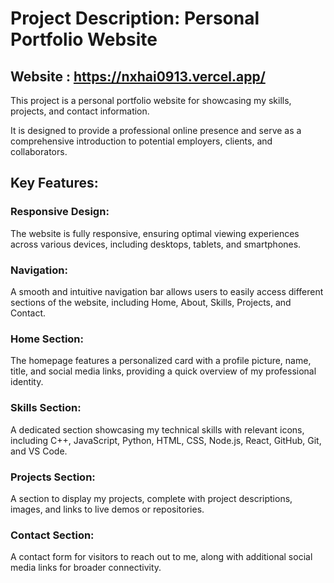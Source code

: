 # Project Description: Personal Portfolio Website

## Website : https://nxhai0913.vercel.app/

This project is a personal portfolio website for showcasing my skills, projects, and contact information. 

It is designed to provide a professional online presence and serve as a comprehensive introduction to potential employers, clients, and collaborators.
## Key Features:

### Responsive Design:

The website is fully responsive, ensuring optimal viewing experiences across various devices, including desktops, tablets, and smartphones.

### Navigation:

A smooth and intuitive navigation bar allows users to easily access different sections of the website, including Home, About, Skills, Projects, and Contact.

### Home Section:

The homepage features a personalized card with a profile picture, name, title, and social media links, providing a quick overview of my professional identity.

### Skills Section:

A dedicated section showcasing my technical skills with relevant icons, including C++, JavaScript, Python, HTML, CSS, Node.js, React, GitHub, Git, and VS Code.

### Projects Section:

A section to display my projects, complete with project descriptions, images, and links to live demos or repositories.
### Contact Section:

A contact form for visitors to reach out to me, along with additional social media links for broader connectivity.
